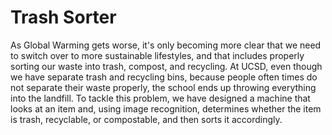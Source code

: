 # Trash Sorter
As Global Warming gets worse, it's only becoming more clear that we need to switch over to more sustainable lifestyles, and that includes properly sorting our waste into trash, compost, and recycling. At UCSD, even though we have separate trash and recycling bins, because people often times do not separate their waste properly, the school ends up throwing everything into the landfill. To tackle this problem, we have designed a machine that looks at an item and, using image recognition, determines whether the item is trash, recyclable, or compostable, and then sorts it accordingly.

